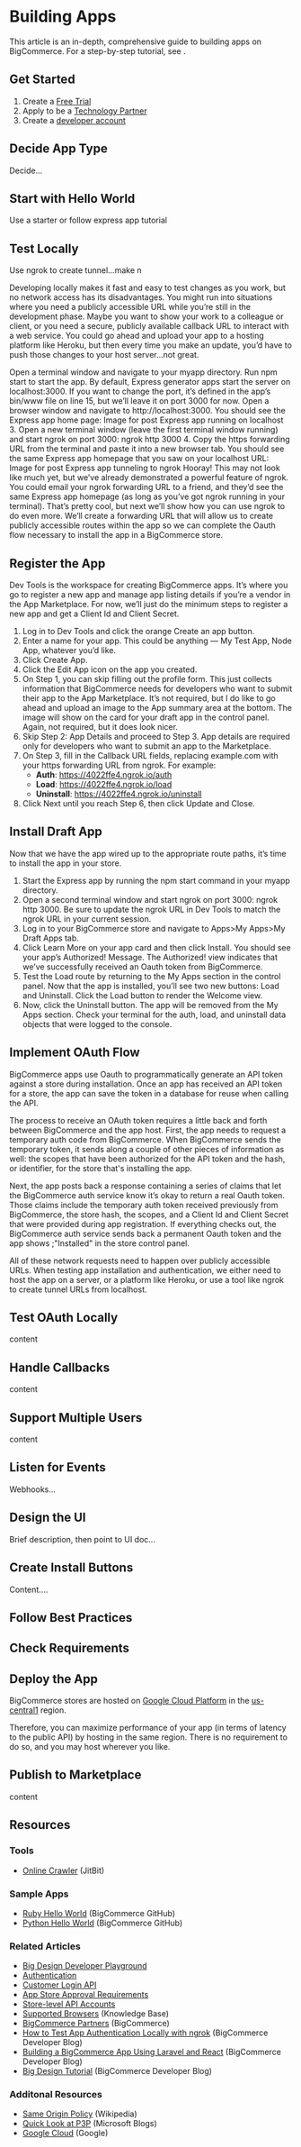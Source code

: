 # Building Apps

This article is an in-depth, comprehensive guide to building apps on BigCommerce. For a step-by-step tutorial, see []().

## Get Started
1. Create a [Free Trial](https://www.bigcommerce.com/essentials/free-trial)
2. Apply to be a [Technology Partner](/api-docs/partner/becoming-a-partner)
3. Create a [developer account](https://devtools.bigcommerce.com/)

## Decide App Type
Decide...

## Start with Hello World
Use a starter or follow express app tutorial

## Test Locally
Use ngrok to create tunnel...make n

Developing locally makes it fast and easy to test changes as you work, but no network access has its disadvantages. You might run into situations where you need a publicly accessible URL while you’re still in the development phase. Maybe you want to show your work to a colleague or client, or you need a secure, publicly available callback URL to interact with a web service. You could go ahead and upload your app to a hosting platform like Heroku, but then every time you make an update, you’d have to push those changes to your host server…not great.

Open a terminal window and navigate to your myapp directory. Run npm start to start the app. By default, Express generator apps start the server on localhost:3000. If you want to change the port, it’s defined in the app’s bin/www file on line 15, but we’ll leave it on port 3000 for now.
Open a browser window and navigate to http://localhost:3000. You should see the Express app home page:
Image for post
Express app running on localhost
3. Open a new terminal window (leave the first terminal window running) and start ngrok on port 3000:
ngrok http 3000
4. Copy the https forwarding URL from the terminal and paste it into a new browser tab. You should see the same Express app homepage that you saw on your localhost URL:
Image for post
Express app tunneling to ngrok
Hooray! This may not look like much yet, but we’ve already demonstrated a powerful feature of ngrok. You could email your ngrok forwarding URL to a friend, and they’d see the same Express app homepage (as long as you’ve got ngrok running in your terminal). That’s pretty cool, but next we’ll show how you can use ngrok to do even more. We’ll create a forwarding URL that will allow us to create publicly accessible routes within the app so we can complete the Oauth flow necessary to install the app in a BigCommerce store.

## Register the App
Dev Tools is the workspace for creating BigCommerce apps. It’s where you go to register a new app and manage app listing details if you’re a vendor in the App Marketplace. For now, we’ll just do the minimum steps to register a new app and get a Client Id and Client Secret.
1. Log in to Dev Tools and click the orange Create an app button.
1. Enter a name for your app. This could be anything — My Test App, Node App, whatever you’d like.
1. Click Create App.
1. Click the Edit App icon on the app you created.
1. On Step 1, you can skip filling out the profile form. This just collects information that BigCommerce needs for developers who want to submit their app to the App Marketplace. It’s not required, but I do like to go ahead and upload an image to the App summary area at the bottom. The image will show on the card for your draft app in the control panel. Again, not required, but it does look nicer.
1. Skip Step 2: App Details and proceed to Step 3. App details are required only for developers who want to submit an app to the Marketplace.
1. On Step 3, fill in the Callback URL fields, replacing example.com with your https forwarding URL from ngrok. For example:
   * **Auth**: https://4022ffe4.ngrok.io/auth
   * **Load**: https://4022ffe4.ngrok.io/load
   * **Uninstall**: https://4022ffe4.ngrok.io/uninstall
1. Click Next until you reach Step 6, then click Update and Close.

## Install Draft App
Now that we have the app wired up to the appropriate route paths, it’s time to install the app in your store.
1. Start the Express app by running the npm start command in your myapp directory.
1. Open a second terminal window and start ngrok on port 3000: ngrok http 3000. Be sure to update the ngrok URL in Dev Tools to match the ngrok URL in your current session.
1. Log in to your BigCommerce store and navigate to Apps>My Apps>My Draft Apps tab.
1. Click Learn More on your app card and then click Install. You should see your app’s Authorized! Message. The Authorized! view indicates that we’ve successfully received an Oauth token from BigCommerce.
1. Test the Load route by returning to the My Apps section in the control panel. Now that the app is installed, you’ll see two new buttons: Load and Uninstall. Click the Load button to render the Welcome view.
1. Now, click the Uninstall button. The app will be removed from the My Apps section. Check your terminal for the auth, load, and uninstall data objects that were logged to the console.

## Implement OAuth Flow
BigCommerce apps use Oauth to programmatically generate an API token against a store during installation. Once an app has received an API token for a store, the app can save the token in a database for reuse when calling the API.

The process to receive an OAuth token requires a little back and forth between BigCommerce and the app host. First, the app needs to request a temporary auth code from BigCommerce. When BigCommerce sends the temporary token, it sends along a couple of other pieces of information as well: the scopes that have been authorized for the API token and the hash, or identifier, for the store that's installing the app.

Next, the app posts back a response containing a series of claims that let the BigCommerce auth service know it’s okay to return a real Oauth token. Those claims include the temporary auth token received previously from BigCommerce, the store hash, the scopes, and a Client Id and Client Secret that were provided during app registration. If everything checks out, the BigCommerce auth service sends back a permanent Oauth token and the app shows ;"Installed" in the store control panel.

All of these network requests need to happen over publicly accessible URLs. When testing app installation and authentication, we either need to host the app on a server, or a platform like Heroku, or use a tool like ngrok to create tunnel URLs from localhost.

## Test OAuth Locally
content

## Handle Callbacks
content

## Support Multiple Users
content

## Listen for Events
Webhooks...

## Design the UI
Brief description, then point to UI doc...

## Create Install Buttons
Content....

## Follow Best Practices

## Check Requirements

## Deploy the App
BigCommerce stores are hosted on [Google Cloud Platform](https://cloud.google.com/) in the [us-central1](https://cloud.google.com/compute/docs/regions-zones/) region.

Therefore, you can maximize performance of your app (in terms of latency to the public API) by hosting in the same region. There is no requirement to do so, and you may host wherever you like.

## Publish to Marketplace
content

## Resources

### Tools
* [Online Crawler](https://www.jitbit.com/sslcheck/) (JitBit)
### Sample Apps
* [Ruby Hello World](https://github.com/bigcommerce/omniauth-bigcommerce) (BigCommerce GitHub)
* [Python Hello World](https://github.com/bigcommerce/hello-world-app-python-flask) (BigCommerce GitHub)
### Related Articles
* [Big Design Developer Playground](https://developer.bigcommerce.com/big-design)
* [Authentication](/api-docs/getting-started/authentication)
* [Customer Login API](/api-docs/storefront/customer-login-api)
* [App Store Approval Requirements](/api-docs/partner/app-store-approval-requirements)
* [Store-level API Accounts](/api-docs/getting-started/authentication/rest-api-authentication#creating-store-level-api-accounts)
* [Supported Browsers](https://support.bigcommerce.com/s/article/Themes-Supported-Browsers) (Knowledge Base)
* [BigCommerce Partners](https://www.bigcommerce.com/partners/) (BigCommerce)
* [How to Test App Authentication Locally with ngrok](https://medium.com/bigcommerce-developer-blog/how-to-test-app-authentication-locally-with-ngrok-149150bfe4cf) (BigCommerce Developer Blog)
* [Building a BigCommerce App Using Laravel and React](https://medium.com/bigcommerce-developer-blog/building-a-bigcommerce-app-using-laravel-and-react-711ceceb5006) (BigCommerce Developer Blog)
* [Big Design Tutorial](https://medium.com/bigcommerce-developer-blog/bigdesign-build-native-looking-uis-with-the-bigcommerce-design-system-fb06a01a24f2) (BigCommerce Developer Blog)
### Additonal Resources
* [Same Origin Policy](https://en.wikipedia.org/wiki/Same-origin_policy) (Wikipedia)
* [Quick Look at P3P](https://blogs.msdn.microsoft.com/ieinternals/2013/09/17/a-quick-look-at-p3p/) (Microsoft Blogs)
* [Google Cloud](https://cloud.google.com/) (Google)
